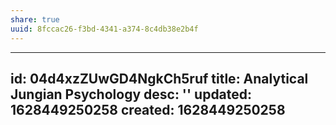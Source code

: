 ```yaml
---
share: true
uuid: 8fccac26-f3bd-4341-a374-8c4db38e2b4f
---
```

---
id: 04d4xzZUwGD4NgkCh5ruf
title: Analytical  Jungian Psychology
desc: ''
updated: 1628449250258
created: 1628449250258
---

